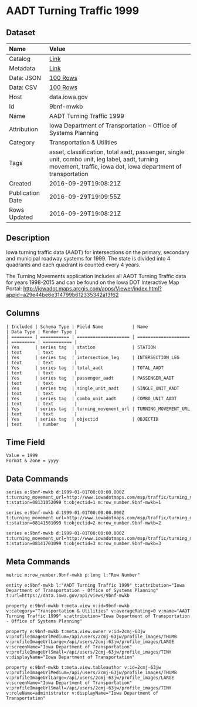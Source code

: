 # AADT Turning Traffic 1999

## Dataset

| Name | Value |
| :--- | :---- |
| Catalog | [Link](https://catalog.data.gov/dataset/aadt-turning-traffic-1999) |
| Metadata | [Link](https://data.iowa.gov/api/views/9bnf-mwkb) |
| Data: JSON | [100 Rows](https://data.iowa.gov/api/views/9bnf-mwkb/rows.json?max_rows=100) |
| Data: CSV | [100 Rows](https://data.iowa.gov/api/views/9bnf-mwkb/rows.csv?max_rows=100) |
| Host | data.iowa.gov |
| Id | 9bnf-mwkb |
| Name | AADT Turning Traffic 1999 |
| Attribution | Iowa Department of Transportation - Office of Systems Planning |
| Category | Transportation & Utilities |
| Tags | asset, classification, total aadt, passenger, single unit, combo unit, leg label, aadt, turning movement, traffic, iowa dot, iowa department of transportation |
| Created | 2016-09-29T19:08:21Z |
| Publication Date | 2016-09-29T19:09:55Z |
| Rows Updated | 2016-09-29T19:08:21Z |

## Description

Iowa turning traffic data (AADT) for intersections on the primary, secondary and municipal roadway systems for 1999. The state is divided into 4 quadrants and each quadrant is counted every 4 years.

The Turning Movements application includes all AADT Turning Traffic data for years 1998-2015 and can be found on the Iowa DOT Interactive Map Portal: http://iowadot.maps.arcgis.com/apps/Viewer/index.html?appid=a29e44be6e314799b612335342a13f62

## Columns

```ls
| Included | Schema Type | Field Name           | Name                 | Data Type | Render Type |
| ======== | =========== | ==================== | ==================== | ========= | =========== |
| Yes      | series tag  | station              | STATION              | text      | text        |
| Yes      | series tag  | intersection_leg     | INTERSECTION_LEG     | text      | text        |
| Yes      | series tag  | total_aadt           | TOTAL_AADT           | text      | text        |
| Yes      | series tag  | passenger_aadt       | PASSENGER_AADT       | text      | text        |
| Yes      | series tag  | single_unit_aadt     | SINGLE_UNIT_AADT     | text      | text        |
| Yes      | series tag  | combo_unit_aadt      | COMBO_UNIT_AADT      | text      | text        |
| Yes      | series tag  | turning_movement_url | TURNING_MOVEMENT_URL | text      | text        |
| Yes      | series tag  | objectid             | OBJECTID             | text      | number      |
```

## Time Field

```ls
Value = 1999
Format & Zone = yyyy
```

## Data Commands

```ls
series e:9bnf-mwkb d:1999-01-01T00:00:00.000Z t:turning_movement_url=http://www.iowadotmaps.com/msp/traffic/turning_movements/1999/08131052099.pdf t:station=08131052099 t:objectid=1 m:row_number.9bnf-mwkb=1

series e:9bnf-mwkb d:1999-01-01T00:00:00.000Z t:turning_movement_url=http://www.iowadotmaps.com/msp/traffic/turning_movements/1999/08141501099.pdf t:station=08141501099 t:objectid=2 m:row_number.9bnf-mwkb=2

series e:9bnf-mwkb d:1999-01-01T00:00:00.000Z t:turning_movement_url=http://www.iowadotmaps.com/msp/traffic/turning_movements/1999/08141701099.pdf t:station=08141701099 t:objectid=3 m:row_number.9bnf-mwkb=3
```

## Meta Commands

```ls
metric m:row_number.9bnf-mwkb p:long l:"Row Number"

entity e:9bnf-mwkb l:"AADT Turning Traffic 1999" t:attribution="Iowa Department of Transportation - Office of Systems Planning" t:url=https://data.iowa.gov/api/views/9bnf-mwkb

property e:9bnf-mwkb t:meta.view v:id=9bnf-mwkb v:category="Transportation & Utilities" v:averageRating=0 v:name="AADT Turning Traffic 1999" v:attribution="Iowa Department of Transportation - Office of Systems Planning"

property e:9bnf-mwkb t:meta.view.owner v:id=2cmj-63jw v:profileImageUrlMedium=/api/users/2cmj-63jw/profile_images/THUMB v:profileImageUrlLarge=/api/users/2cmj-63jw/profile_images/LARGE v:screenName="Iowa Department of Transportation" v:profileImageUrlSmall=/api/users/2cmj-63jw/profile_images/TINY v:displayName="Iowa Department of Transportation"

property e:9bnf-mwkb t:meta.view.tableauthor v:id=2cmj-63jw v:profileImageUrlMedium=/api/users/2cmj-63jw/profile_images/THUMB v:profileImageUrlLarge=/api/users/2cmj-63jw/profile_images/LARGE v:screenName="Iowa Department of Transportation" v:profileImageUrlSmall=/api/users/2cmj-63jw/profile_images/TINY v:roleName=administrator v:displayName="Iowa Department of Transportation"
```